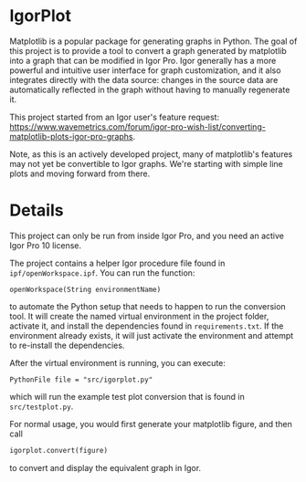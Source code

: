 # IgorPlot
Matplotlib is a popular package for generating graphs in Python. The goal of this project is to provide a tool to convert a graph generated by matplotlib into a graph that can be modified in Igor Pro. Igor generally has a more powerful and intuitive user interface for graph customization, and it also integrates directly with the data source: changes in the source data are automatically reflected in the graph without having to manually regenerate it.

This project started from an Igor user's feature request: https://www.wavemetrics.com/forum/igor-pro-wish-list/converting-matplotlib-plots-igor-pro-graphs.

Note, as this is an actively developed project, many of matplotlib's features may not yet be convertible to Igor graphs. We're starting with simple line plots and moving forward from there.

# Details

This project can only be run from inside Igor Pro, and you need an active Igor Pro 10 license.

The project contains a helper Igor procedure file found in `ipf/openWorkspace.ipf`. You can run the function:

```igor
openWorkspace(String environmentName)
```

to automate the Python setup that needs to happen to run the conversion tool. It will create the named virtual environment in the project folder, activate it, and install the dependencies found in `requirements.txt`. If the environment already exists, it will just activate the environment and attempt to re-install the dependencies.

After the virtual environment is running, you can execute:

```igor
PythonFile file = "src/igorplot.py"
```

which will run the example test plot conversion that is found in `src/testplot.py`.

For normal usage, you would first generate your matplotlib figure, and then call

```python
igorplot.convert(figure)
```

to convert and display the equivalent graph in Igor.
